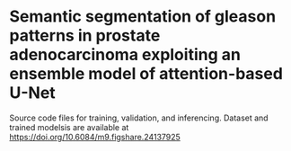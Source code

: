 # Semantic segmentation of gleason patterns in prostate adenocarcinoma exploiting an ensemble model of attention-based U-Net

Source code files for training, validation, and inferencing.
Dataset and trained modelsis are available at https://doi.org/10.6084/m9.figshare.24137925
